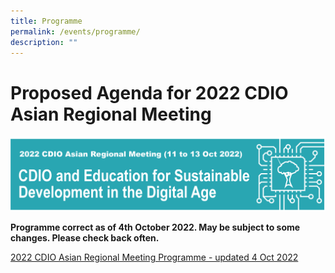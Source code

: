 ```yaml
---
title: Programme
permalink: /events/programme/
description: ""
---
```

# Proposed Agenda for 2022 CDIO Asian Regional Meeting


![](/images/cdio-arm-banner-3-oct-2022.png)


**Programme correct as of 4th October 2022. May be subject to some changes. Please check back often.**

[2022 CDIO Asian Regional Meeting Programme - updated 4 Oct 2022](/files/2022%20CDIO%20Asian%20Regional%20Meeting%20Programme%20for%20Website%20-%20updated%204%20Oct%202022.pdf)
